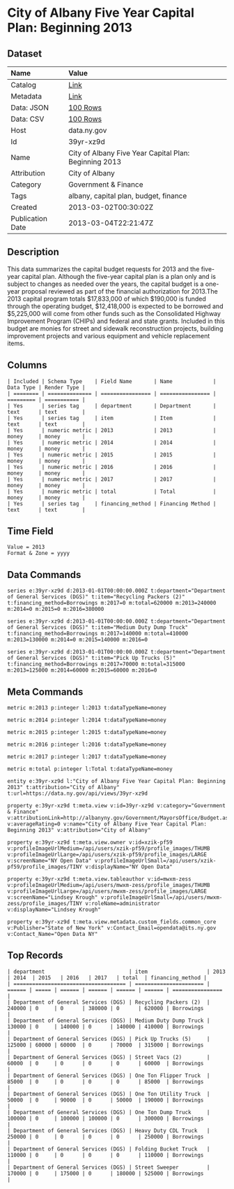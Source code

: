 # City of Albany Five Year Capital Plan: Beginning 2013

## Dataset

| Name | Value |
| :--- | :---- |
| Catalog | [Link](https://catalog.data.gov/dataset/city-of-albany-five-year-capital-plan-beginning-2013) |
| Metadata | [Link](https://data.ny.gov/api/views/39yr-xz9d) |
| Data: JSON | [100 Rows](https://data.ny.gov/api/views/39yr-xz9d/rows.json?max_rows=100) |
| Data: CSV | [100 Rows](https://data.ny.gov/api/views/39yr-xz9d/rows.csv?max_rows=100) |
| Host | data.ny.gov |
| Id | 39yr-xz9d |
| Name | City of Albany Five Year Capital Plan: Beginning 2013 |
| Attribution | City of Albany |
| Category | Government & Finance |
| Tags | albany, capital plan, budget, finance |
| Created | 2013-03-02T00:30:02Z |
| Publication Date | 2013-03-04T22:21:47Z |

## Description

This data summarizes the capital budget requests for 2013 and the five-year capital plan.  Although the five-year capital plan is a plan only and is subject to changes as needed over the years, the capital budget is a one-year proposal reviewed as part of the financial authorization for 2013.The 2013 capital program totals $17,833,000 of which $190,000 is funded through the operating budget, $12,418,000 is expected to be borrowed and $5,225,000 will come from other funds such as the Consolidated Highway Improvement Program (CHIPs) and federal and state grants.  Included in this budget are monies for street and sidewalk reconstruction projects, building improvement projects and various equipment and vehicle replacement items.

## Columns

```ls
| Included | Schema Type    | Field Name       | Name             | Data Type | Render Type |
| ======== | ============== | ================ | ================ | ========= | =========== |
| Yes      | series tag     | department       | Department       | text      | text        |
| Yes      | series tag     | item             | Item             | text      | text        |
| Yes      | numeric metric | 2013             | 2013             | money     | money       |
| Yes      | numeric metric | 2014             | 2014             | money     | money       |
| Yes      | numeric metric | 2015             | 2015             | money     | money       |
| Yes      | numeric metric | 2016             | 2016             | money     | money       |
| Yes      | numeric metric | 2017             | 2017             | money     | money       |
| Yes      | numeric metric | total            | Total            | money     | money       |
| Yes      | series tag     | financing_method | Financing Method | text      | text        |
```

## Time Field

```ls
Value = 2013
Format & Zone = yyyy
```

## Data Commands

```ls
series e:39yr-xz9d d:2013-01-01T00:00:00.000Z t:department="Department of General Services (DGS)" t:item="Recycling Packers (2)" t:financing_method=Borrowings m:2017=0 m:total=620000 m:2013=240000 m:2014=0 m:2015=0 m:2016=380000

series e:39yr-xz9d d:2013-01-01T00:00:00.000Z t:department="Department of General Services (DGS)" t:item="Medium Duty Dump Truck" t:financing_method=Borrowings m:2017=140000 m:total=410000 m:2013=130000 m:2014=0 m:2015=140000 m:2016=0

series e:39yr-xz9d d:2013-01-01T00:00:00.000Z t:department="Department of General Services (DGS)" t:item="Pick Up Trucks (5)" t:financing_method=Borrowings m:2017=70000 m:total=315000 m:2013=125000 m:2014=60000 m:2015=60000 m:2016=0
```

## Meta Commands

```ls
metric m:2013 p:integer l:2013 t:dataTypeName=money

metric m:2014 p:integer l:2014 t:dataTypeName=money

metric m:2015 p:integer l:2015 t:dataTypeName=money

metric m:2016 p:integer l:2016 t:dataTypeName=money

metric m:2017 p:integer l:2017 t:dataTypeName=money

metric m:total p:integer l:Total t:dataTypeName=money

entity e:39yr-xz9d l:"City of Albany Five Year Capital Plan: Beginning 2013" t:attribution="City of Albany" t:url=https://data.ny.gov/api/views/39yr-xz9d

property e:39yr-xz9d t:meta.view v:id=39yr-xz9d v:category="Government & Finance" v:attributionLink=http://albanyny.gov/Government/MayorsOffice/Budget.aspx v:averageRating=0 v:name="City of Albany Five Year Capital Plan: Beginning 2013" v:attribution="City of Albany"

property e:39yr-xz9d t:meta.view.owner v:id=xzik-pf59 v:profileImageUrlMedium=/api/users/xzik-pf59/profile_images/THUMB v:profileImageUrlLarge=/api/users/xzik-pf59/profile_images/LARGE v:screenName="NY Open Data" v:profileImageUrlSmall=/api/users/xzik-pf59/profile_images/TINY v:displayName="NY Open Data"

property e:39yr-xz9d t:meta.view.tableauthor v:id=mwxm-zess v:profileImageUrlMedium=/api/users/mwxm-zess/profile_images/THUMB v:profileImageUrlLarge=/api/users/mwxm-zess/profile_images/LARGE v:screenName="Lindsey Krough" v:profileImageUrlSmall=/api/users/mwxm-zess/profile_images/TINY v:roleName=administrator v:displayName="Lindsey Krough"

property e:39yr-xz9d t:meta.view.metadata.custom_fields.common_core v:Publisher="State of New York" v:Contact_Email=opendata@its.ny.gov v:Contact_Name="Open Data NY"
```

## Top Records

```ls
| department                           | item                   | 2013   | 2014  | 2015   | 2016   | 2017   | total  | financing_method | 
| ==================================== | ====================== | ====== | ===== | ====== | ====== | ====== | ====== | ================ | 
| Department of General Services (DGS) | Recycling Packers (2)  | 240000 | 0     | 0      | 380000 | 0      | 620000 | Borrowings       | 
| Department of General Services (DGS) | Medium Duty Dump Truck | 130000 | 0     | 140000 | 0      | 140000 | 410000 | Borrowings       | 
| Department of General Services (DGS) | Pick Up Trucks (5)     | 125000 | 60000 | 60000  | 0      | 70000  | 315000 | Borrowings       | 
| Department of General Services (DGS) | Street Vacs (2)        | 60000  | 0     | 0      | 0      | 0      | 60000  | Borrowings       | 
| Department of General Services (DGS) | One Ton Flipper Truck  | 85000  | 0     | 0      | 0      | 0      | 85000  | Borrowings       | 
| Department of General Services (DGS) | One Ton Utility Truck  | 50000  | 0     | 90000  | 0      | 50000  | 190000 | Borrowings       | 
| Department of General Services (DGS) | One Ton Dump Truck     | 100000 | 0     | 100000 | 100000 | 0      | 300000 | Borrowings       | 
| Department of General Services (DGS) | Heavy Duty CDL Truck   | 250000 | 0     | 0      | 0      | 0      | 250000 | Borrowings       | 
| Department of General Services (DGS) | Folding Bucket Truck   | 110000 | 0     | 0      | 0      | 0      | 110000 | Borrowings       | 
| Department of General Services (DGS) | Street Sweeper         | 170000 | 0     | 175000 | 0      | 180000 | 525000 | Borrowings       | 
```